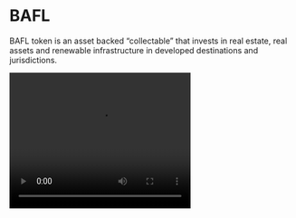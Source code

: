 # BAFL

BAFL token is an asset backed “collectable” that invests in real estate, real assets and renewable infrastructure in developed destinations and jurisdictions.

<video width="320" height="240" controls>
  <source src="https://bafls.com/wp-content/uploads/2022/04/Animotica-Updated-Video-Sound-File-8pm-2.mp4" type="video/mp4">
</video>

